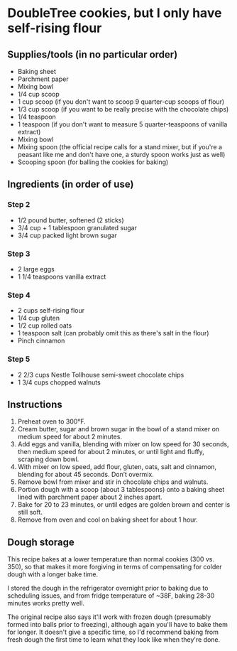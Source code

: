 # DoubleTree cookies, but I only have self-rising flour

## Supplies/tools (in no particular order)

* Baking sheet
* Parchment paper
* Mixing bowl
* 1/4 cup scoop
* 1 cup scoop (if you don't want to scoop 9 quarter-cup scoops of flour)
* 1/3 cup scoop (if you want to be really precise with the chocolate chips)
* 1/4 teaspoon
* 1 teaspoon (if you don't want to measure 5 quarter-teaspoons of vanilla extract)
* Mixing bowl
* Mixing spoon (the official recipe calls for a stand mixer, but if you're a peasant like me and don't have one, a sturdy spoon works just as well)
* Scooping spoon (for balling the cookies for baking)

## Ingredients (in order of use)

### Step 2
* 1/2 pound butter, softened (2 sticks)
* 3/4 cup + 1 tablespoon granulated sugar
* 3/4 cup packed light brown sugar
### Step 3
* 2 large eggs
* 1 1/4 teaspoons vanilla extract
### Step 4
* 2 cups self-rising flour
* 1/4 cup gluten
* 1/2 cup rolled oats
* 1 teaspoon salt (can probably omit this as there's salt in the flour)
* Pinch cinnamon
### Step 5
* 2 2/3 cups Nestle Tollhouse semi-sweet chocolate chips
* 1 3/4 cups chopped walnuts 

## Instructions

1. Preheat oven to 300°F.
2. Cream butter, sugar and brown sugar in the bowl of a stand mixer on medium speed for about 2 minutes. 
3. Add eggs and vanilla, blending with mixer on low speed for 30 seconds, then medium speed for about 2 minutes, or until light and fluffy, scraping down bowl.
4. With mixer on low speed, add flour, gluten, oats, salt and cinnamon, blending for about 45 seconds. Don’t overmix. 
5. Remove bowl from mixer and stir in chocolate chips and walnuts.
6. Portion dough with a scoop (about 3 tablespoons) onto a baking sheet lined with parchment paper about 2 inches apart. 
7. Bake for 20 to 23 minutes, or until edges are golden brown and center is still soft.
8. Remove from oven and cool on baking sheet for about 1 hour.

## Dough storage

This recipe bakes at a lower temperature than normal cookies (300 vs. 350), so that makes it more forgiving in terms of compensating for colder dough with a longer bake time.

I stored the dough in the refrigerator overnight prior to baking due to scheduling issues, and from fridge temperature of ~38F, baking 28-30 minutes works pretty well. 

The original recipe also says it'll work with frozen dough (presumably formed into balls prior to freezing), although again you'll have to bake them for longer. It doesn't give a specific time, so I'd recommend baking from fresh dough the first time to learn what they look like when they're done.
